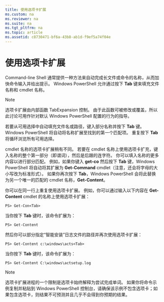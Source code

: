 ```yaml
---
title: 使用选项卡扩展
ms.custom: na
ms.reviewer: na
ms.suite: na
ms.tgt_pltfrm: na
ms.topic: article
ms.assetid: c8730471-bf6a-43b8-ab1d-f9ef5a74f04e
---
```

# 使用选项卡扩展
Command-line Shell 通常提供一种方法来自动完成长文件或命令的名称，从而加快命令输入并给出提示。 Windows PowerShell 允许通过按下 **Tab** 键来填充文件名称和 cmdlet 名称。

> [!NOTE]
> 选项卡扩展由内部函数 TabExpansion 控制。 由于此函数可被修改或覆盖，所以此讨论可用作针对默认 Windows PowerShell 配置的行为的指导。

若要从可用选择中自动填充文件名或路径，键入部分名称并按下 **Tab** 键。 Windows PowerShell 将自动将名称扩展至找到的第一个匹配项。 重复按下 **Tab** 将循环浏览所有可用选择。

cmdlet 名称的选项卡扩展稍有不同。 若要在 cmdlet 名称上使用选项卡扩充，键入名称的整个第一部分（即谓词），然后是后跟的连字符。 你可以填入名称的更多内容以进行部分匹配。 例如，如果你键入 **get-co** 然后按下 **Tab** 键，Windows PowerShell 将自动将其扩展为 **Get-Command** cmdlet（注意，还会将字母的大小写改为标准形式）。 如果你再次按下 **Tab**，Windows PowerShell 会将此替换为另一个唯一的匹配的 cmdlet 名称，**Get-Content**。

你可以在同一行上重复使用选项卡扩展。 例如，你可以通过输入以下内容在 **Get-Content** cmdlet 的名称上使用选项卡扩展：

```
PS> Get-Con<Tab>
```

当你按下 **Tab** 键时，该命令扩展为：

```
PS> Get-Content
```

然后你可以部分指定“智能安装”日志文件的路径并再次使用选项卡扩展：

```
PS> Get-Content c:\windows\acts<Tab>
```

当你按下 **Tab** 键时，该命令扩展为：

```
PS> Get-Content C:\windows\actsetup.log
```

> [!NOTE]
> 选项卡扩展进程的一个限制是选项卡始终解释为尝试完成单词。 如果你将命令示例复制并粘贴到 Windows PowerShell 控制台，请确保该示例不包含选项卡；如果包含选项卡，则结果不可预测并且几乎不会得到你预期的结果。



<!--HONumber=Apr16_HO1-->


